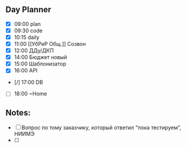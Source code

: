 ## Day Planner
- [x] 09:00 plan
- [x] 09:30 code
- [x] 10:15 daily
- [x] 11:00 [[УбРиР Общ.]] Созвон
- [x] 12:00 ДДу/ДКП
- [x] 14:00 Бюджет новый 
- [x] 15:00 Шаблонизатор
- [x] 16:00 API
- [/] 17:00 DB
- [ ] 18:00 ~Home
## Notes:
- [ ] Вопрос по тому заказчику, который ответил "пока тестируем", НИИМЭ 
- [ ] 